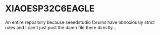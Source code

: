 # XIAOESP32C6EAGLE
An entire repository because seeedstudio forums have obnoxiously strict rules and I can't just post the damn file there directly...
